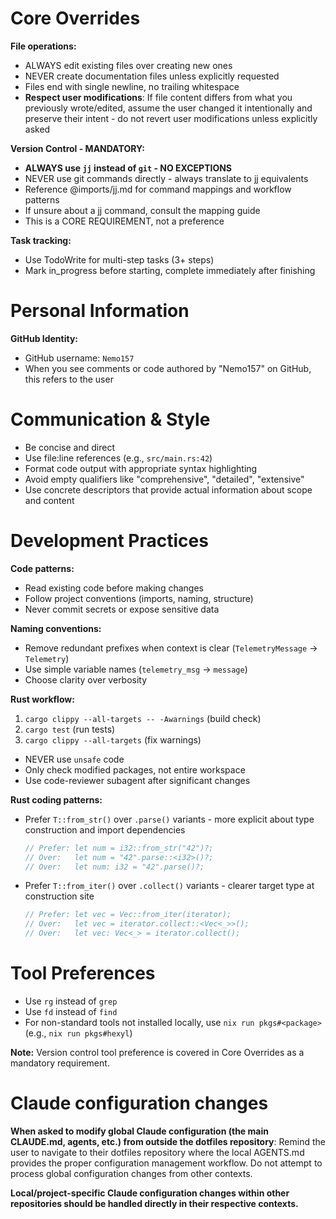 # Core Overrides

**File operations:**
- ALWAYS edit existing files over creating new ones
- NEVER create documentation files unless explicitly requested
- Files end with single newline, no trailing whitespace
- **Respect user modifications**: If file content differs from what you previously wrote/edited, assume the user changed it intentionally and preserve their intent - do not revert user modifications unless explicitly asked

**Version Control - MANDATORY:**
- **ALWAYS use `jj` instead of `git` - NO EXCEPTIONS**
- NEVER use git commands directly - always translate to jj equivalents
- Reference @imports/jj.md for command mappings and workflow patterns
- If unsure about a jj command, consult the mapping guide
- This is a CORE REQUIREMENT, not a preference

**Task tracking:**
- Use TodoWrite for multi-step tasks (3+ steps)
- Mark in_progress before starting, complete immediately after finishing

# Personal Information

**GitHub Identity:**
- GitHub username: `Nemo157`
- When you see comments or code authored by "Nemo157" on GitHub, this refers to the user

# Communication & Style

- Be concise and direct
- Use file:line references (e.g., `src/main.rs:42`)
- Format code output with appropriate syntax highlighting
- Avoid empty qualifiers like "comprehensive", "detailed", "extensive"
- Use concrete descriptors that provide actual information about scope and content

# Development Practices

**Code patterns:**
- Read existing code before making changes
- Follow project conventions (imports, naming, structure)
- Never commit secrets or expose sensitive data

**Naming conventions:**
- Remove redundant prefixes when context is clear (`TelemetryMessage` → `Telemetry`)
- Use simple variable names (`telemetry_msg` → `message`)
- Choose clarity over verbosity

**Rust workflow:**
1. `cargo clippy --all-targets -- -Awarnings` (build check)
2. `cargo test` (run tests)
3. `cargo clippy --all-targets` (fix warnings)
- NEVER use `unsafe` code
- Only check modified packages, not entire workspace
- Use code-reviewer subagent after significant changes

**Rust coding patterns:**
- Prefer `T::from_str()` over `.parse()` variants - more explicit about type construction and import dependencies
  ```rust
  // Prefer: let num = i32::from_str("42")?;
  // Over:   let num = "42".parse::<i32>()?;
  // Over:   let num: i32 = "42".parse()?;
  ```
- Prefer `T::from_iter()` over `.collect()` variants - clearer target type at construction site
  ```rust
  // Prefer: let vec = Vec::from_iter(iterator);
  // Over:   let vec = iterator.collect::<Vec<_>>();
  // Over:   let vec: Vec<_> = iterator.collect();
  ```

# Tool Preferences

- Use `rg` instead of `grep`
- Use `fd` instead of `find`
- For non-standard tools not installed locally, use `nix run pkgs#<package>` (e.g., `nix run pkgs#hexyl`)

**Note:** Version control tool preference is covered in Core Overrides as a mandatory requirement.

# Claude configuration changes

**When asked to modify global Claude configuration (the main CLAUDE.md, agents, etc.) from outside the dotfiles repository**: Remind the user to navigate to their dotfiles repository where the local AGENTS.md provides the proper configuration management workflow. Do not attempt to process global configuration changes from other contexts.

**Local/project-specific Claude configuration changes within other repositories should be handled directly in their respective contexts.**

